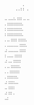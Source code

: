                                                                                
            .                                       
         ..:: .                                     
..  ....:.  :::: ..    ..                           
.           ::::::::::::.                           
:           ::::::::::::.                           
:           ::::::::::::.                           
.     ..    ::::: ::::::.                           
.      .........  :::::.                            
.:     ........   :::::                             
 :      .....    ::::::                             
 .:      ...    ::::::                              
  .       ..   :::::::.                             
   .       . ::::::::                               
    .       ::::::::.                               
     .:     :::::...                                
      ..    :::::                                   
        .:  ::: .                                   
          ..:                                       

